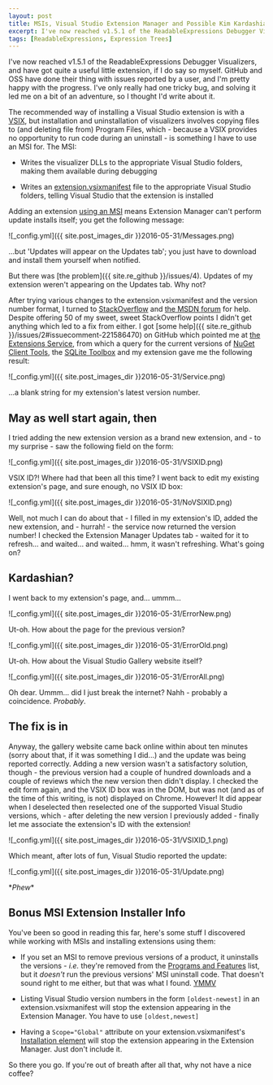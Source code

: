 ```yaml
---
layout: post
title: MSIs, Visual Studio Extension Manager and Possible Kim Kardashian
excerpt: I've now reached v1.5.1 of the ReadableExpressions Debugger Visualizers, and solving a recent bug led me on a bit of an adventure. Here's the details, along with a tenuous Kim Kardashian reference.
tags: [ReadableExpressions, Expression Trees]
---
```


I've now reached v1.5.1 of the ReadableExpressions Debugger Visualizers, and have got quite a 
useful little extension, if I do say so myself. GitHub and OSS have done their thing with issues 
reported by a user, and I'm pretty happy with the progress. I've only really had one tricky bug, 
and solving it led me on a bit of an adventure, so I thought I'd write about it.

The recommended way of installing a Visual Studio extension is with a 
[VSIX](https://blogs.msdn.microsoft.com/quanto/2009/05/26/what-is-a-vsix), but installation and 
uninstallation of visualizers involves copying files to (and deleting file from) Program Files, 
which - because a VSIX provides no opportunity to run code during an uninstall - is something I 
have to use an MSI for. The MSI:

- Writes the visualizer DLLs to the appropriate Visual Studio folders, making them available during 
  debugging

- Writes an [extension.vsixmanifest](https://blogs.msdn.microsoft.com/visualstudio/2010/02/19/how-vsix-extensions-are-discovered-and-loaded-in-vs-2010)
  file to the appropriate Visual Studio folders, telling Visual Studio that the extension is installed

Adding an extension [using an MSI](https://blogs.msdn.microsoft.com/visualstudio/2009/10/26/vsix-and-msi)
means Extension Manager can't perform update installs itself; you get the following message:

![_config.yml]({{ site.post_images_dir }}2016-05-31/Messages.png)

...but 'Updates will appear on the Updates tab'; you just have to download and install them 
yourself when notified.

But there was [the problem]({{ site.re_github }}/issues/4). Updates 
of my extension weren't appearing on the Updates tab. Why not?

After trying various changes to the extension.vsixmanifest and the version number format, I turned 
to [StackOverflow](https://stackoverflow.com/questions/37349459/vs2015-extension-manager-not-reporting-update-for-msi-intalled-extension/37553852)
and [the MSDN forum](https://social.msdn.microsoft.com/Forums/vstudio/en-US/01eea18b-7933-498b-bac3-425a0132bde2/msiinstalled-extension-updates-not-appearing-in-extension-manager?forum=vsx)
for help. Despite offering 50 of my sweet, sweet StackOverflow points I didn't get anything which
led to a fix from either. I got [some help]({{ site.re_github }}/issues/2#issuecomment-221586470)
on GitHub which pointed me at [the Extensions Service](https://visualstudiogallery.msdn.microsoft.com/Services/VStudio/Extension.svc),
from which a query for the current versions of 
[NuGet Client Tools](https://visualstudiogallery.msdn.microsoft.com/5d345edc-2e2d-4a9c-b73b-d53956dc458d),
the [SQLite Toolbox](https://visualstudiogallery.msdn.microsoft.com/0e313dfd-be80-4afb-b5e9-6e74d369f7a1)
and my extension gave me the following result:

![_config.yml]({{ site.post_images_dir }}2016-05-31/Service.png)

...a blank string for my extension's latest version number.

## May as well start again, then

I tried adding the new extension version as a brand new extension, and - to my surprise - saw the 
following field on the form:

![_config.yml]({{ site.post_images_dir }}2016-05-31/VSIXID.png)

VSIX ID?! Where had that been all this time? I went back to edit my existing extension's page, and 
sure enough, no VSIX ID box:

![_config.yml]({{ site.post_images_dir }}2016-05-31/NoVSIXID.png)

Well, not much I can do about that - I filled in my extension's ID, added the new extension, and - 
hurrah! - the service now returned the version number! I checked the Extension Manager Updates 
tab - waited for it to refresh... and waited... and waited... hmm, it wasn't refreshing. What's 
going on?

## Kardashian?

I went back to my extension's page, and... ummm...

![_config.yml]({{ site.post_images_dir }}2016-05-31/ErrorNew.png)

Ut-oh. How about the page for the previous version?

![_config.yml]({{ site.post_images_dir }}2016-05-31/ErrorOld.png)

Ut-oh. How about the Visual Studio Gallery website itself?

![_config.yml]({{ site.post_images_dir }}2016-05-31/ErrorAll.png)

Oh dear. Ummm... did I just break the internet? Nahh - probably a coincidence. *Probably*.

## The fix is in

Anyway, the gallery website came back online within about ten minutes (sorry about that, if it was 
something I did...) and the update was being reported correctly. Adding a new version wasn't a 
satisfactory solution, though - the previous version had a couple of hundred downloads and a couple 
of reviews which the new version then didn't display. I checked the edit form again, and the VSIX 
ID box was in the DOM, but was not (and as of the time of this writing, is not) displayed on Chrome.
However! It did appear when I deselected then reselected one of the supported Visual Studio versions,
which - after deleting the new version I previously added - finally let me associate the extension's
ID with the extension!

![_config.yml]({{ site.post_images_dir }}2016-05-31/VSIXID_1.png)

Which meant, after lots of fun, Visual Studio reported the update:

![_config.yml]({{ site.post_images_dir }}2016-05-31/Update.png)

\**Phew*\*

## Bonus MSI Extension Installer Info

You've been so good in reading this far, here's some stuff I discovered while working with MSIs and 
installing extensions using them:

- If you set an MSI to remove previous versions of a product, it uninstalls the versions - *i.e.* 
  they're removed from the [Programs and Features](https://windows.microsoft.com/en-ca/windows/uninstall-change-program)
  list, but it *doesn't* run the previous versions' MSI uninstall code. That doesn't sound right to 
  me either, but that was what I found. [YMMV](https://en.wiktionary.org/wiki/YMMV)

- Listing Visual Studio version numbers in the form `[oldest-newest]` in an extension.vsixmanifest 
  will stop the extension appearing in the Extension Manager. You have to use `[oldest,newest]`

- Having a `Scope="Global"` attribute on your extension.vsixmanifest's 
  [Installation element](https://msdn.microsoft.com/en-us/library/hh696828.aspx) will stop the 
  extension appearing in the Extension Manager. Just don't include it.

So there you go. If you're out of breath after all that, why not have a nice coffee?